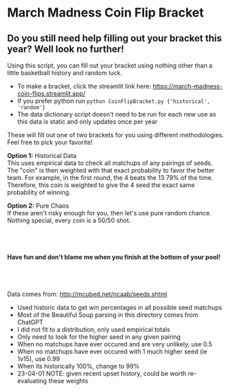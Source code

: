 # March Madness Coin Flip Bracket
## Do you still need help filling out your bracket this year? Well look no further!

Using this script, you can fill out your bracket using nothing other than a little basketball history and random luck.
- To make a bracket, click the streamlit link here: https://march-madness-coin-flips.streamlit.app/
- If you prefer python run ```python CoinFlipBracket.py {'historical', 'random'}```
- The data dictionary script doesn't need to be run for each new use as this data is static and only updates once per year

These will fill out one of two brackets for you using different methodologies. Feel free to pick your favorite!

**Option 1:** Historical Data <br>
  This uses empirical data to check all matchups of any pairings of seeds. The "coin" is then weighted with that exact probability to favor the better team. For example, in the first round, the 4 beats the 13 79% of the time. Therefore, this coin is weighted to give the 4 seed the exact same probability of winning.
  
**Option 2:** Pure Chaos <br>
  If these aren't risky enough for you, then let's use pure random chance. Nothing special, every coin is a 50/50 shot.

<br> <br>
#### Have fun and don't blame me when you finish at the bottom of your pool!


<br><br><br>
Data comes from: http://mcubed.net/ncaab/seeds.shtml
- Used historic data to get win percentages in all possible seed matchups
- Most of the Beautiful Soup parsing in this directory comes from ChatGPT
- I did not fit to a distribution, only used empirical totals
- Only need to look for the higher seed in any given pairing
- When no matchups have ever occured and are very unlikely, use 0.5
- When no matchups have ever occured with 1 much higher seed (ie 1v15), use 0.99
- When its historically 100%, change to 99%
- 23-04-01 NOTE: given recent upset history, could be worth re-evaluating these weights


